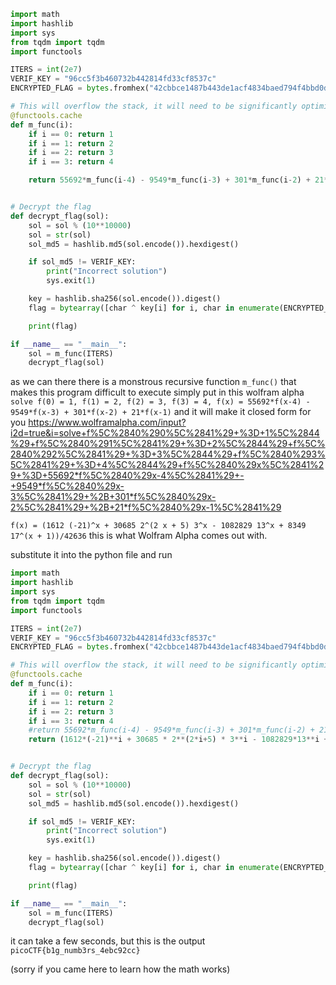 ```python
import math
import hashlib
import sys
from tqdm import tqdm
import functools

ITERS = int(2e7)
VERIF_KEY = "96cc5f3b460732b442814fd33cf8537c"
ENCRYPTED_FLAG = bytes.fromhex("42cbbce1487b443de1acf4834baed794f4bbd0dfe08b5f3b248ef7c32b")

# This will overflow the stack, it will need to be significantly optimized in order to get the answer :)
@functools.cache
def m_func(i):
    if i == 0: return 1
    if i == 1: return 2
    if i == 2: return 3
    if i == 3: return 4

    return 55692*m_func(i-4) - 9549*m_func(i-3) + 301*m_func(i-2) + 21*m_func(i-1)


# Decrypt the flag
def decrypt_flag(sol):
    sol = sol % (10**10000)
    sol = str(sol)
    sol_md5 = hashlib.md5(sol.encode()).hexdigest()

    if sol_md5 != VERIF_KEY:
        print("Incorrect solution")
        sys.exit(1)

    key = hashlib.sha256(sol.encode()).digest()
    flag = bytearray([char ^ key[i] for i, char in enumerate(ENCRYPTED_FLAG)]).decode()

    print(flag)

if __name__ == "__main__":
    sol = m_func(ITERS)
    decrypt_flag(sol)
```

as we can there there is a monstrous recursive function `m_func()` that makes this program difficult to execute
simply put in this wolfram alpha `solve f(0) = 1, f(1) = 2, f(2) = 3, f(3) = 4, f(x) = 55692*f(x-4) - 9549*f(x-3) + 301*f(x-2) + 21*f(x-1)`
and it will make it closed form for you
https://www.wolframalpha.com/input?i2d=true&i=solve+f%5C%2840%290%5C%2841%29+%3D+1%5C%2844%29+f%5C%2840%291%5C%2841%29+%3D+2%5C%2844%29+f%5C%2840%292%5C%2841%29+%3D+3%5C%2844%29+f%5C%2840%293%5C%2841%29+%3D+4%5C%2844%29+f%5C%2840%29x%5C%2841%29+%3D+55692*f%5C%2840%29x-4%5C%2841%29+-+9549*f%5C%2840%29x-3%5C%2841%29+%2B+301*f%5C%2840%29x-2%5C%2841%29+%2B+21*f%5C%2840%29x-1%5C%2841%29

`f(x) = (1612 (-21)^x + 30685 2^(2 x + 5) 3^x - 1082829 13^x + 8349 17^(x + 1))/42636` this is what Wolfram Alpha comes out with.

substitute it into the python file and run
```python
import math
import hashlib
import sys
from tqdm import tqdm
import functools

ITERS = int(2e7)
VERIF_KEY = "96cc5f3b460732b442814fd33cf8537c"
ENCRYPTED_FLAG = bytes.fromhex("42cbbce1487b443de1acf4834baed794f4bbd0dfe08b5f3b248ef7c32b")

# This will overflow the stack, it will need to be significantly optimized in order to get the answer :)
@functools.cache
def m_func(i):
    if i == 0: return 1
    if i == 1: return 2
    if i == 2: return 3
    if i == 3: return 4
    #return 55692*m_func(i-4) - 9549*m_func(i-3) + 301*m_func(i-2) + 21*m_func(i-1)
    return (1612*(-21)**i + 30685 * 2**(2*i+5) * 3**i - 1082829*13**i + 8349*17**(i+1))//42636


# Decrypt the flag
def decrypt_flag(sol):
    sol = sol % (10**10000)
    sol = str(sol)
    sol_md5 = hashlib.md5(sol.encode()).hexdigest()

    if sol_md5 != VERIF_KEY:
        print("Incorrect solution")
        sys.exit(1)

    key = hashlib.sha256(sol.encode()).digest()
    flag = bytearray([char ^ key[i] for i, char in enumerate(ENCRYPTED_FLAG)]).decode()

    print(flag)

if __name__ == "__main__":
    sol = m_func(ITERS)
    decrypt_flag(sol)
```
it can take a few seconds, but 
this is the output
```picoCTF{b1g_numb3rs_4ebc92cc}```



(sorry if you came here to learn how the math works)
